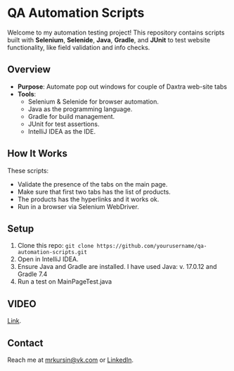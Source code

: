# QA Automation Scripts
Welcome to my automation testing project! This repository contains scripts built with **Selenium**, **Selenide**, **Java**, **Gradle**, and **JUnit** to test website functionality, like field validation and info checks.

## Overview
- **Purpose**: Automate pop out windows for couple of Daxtra web-site tabs
- **Tools**: 
  - Selenium & Selenide for browser automation.
  - Java as the programming language.
  - Gradle for build management.
  - JUnit for test assertions.
  - IntelliJ IDEA as the IDE.
    
## How It Works
These scripts:
- Validate the presence of the tabs on the main page.
- Make sure that first two  tabs has the list of products.
- The products has the hyperlinks and it works ok.
- Run in a browser via Selenium WebDriver.

## Setup
1. Clone this repo: `git clone https://github.com/yourusername/qa-automation-scripts.git`
2. Open in IntelliJ IDEA.
3. Ensure Java and Gradle are installed. I have used Java: v. 17.0.12 and Gradle 7.4
4. Run a test on MainPageTest.java

## VIDEO
[Link](https://drive.google.com/file/d/1Ob4I4G-j1jZ-TR6QidxE96Uq2SHutF1m/view?usp=sharing).


## Contact
Reach me at [mrkursin@vk.com](mailto:mrkursin@vk.com) or [LinkedIn](www.linkedin.com/in/roman-kursin-81343534b).
